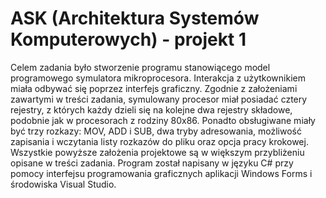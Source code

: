 # ASK (Architektura Systemów Komputerowych) - projekt 1
Celem zadania było stworzenie programu stanowiącego model programowego symulatora mikroprocesora. Interakcja z użytkownikiem miała odbywać się poprzez interfejs graficzny. Zgodnie z założeniami zawartymi w treści zadania, symulowany procesor miał posiadać cztery rejestry, z których każdy dzieli się na kolejne dwa rejestry składowe, podobnie jak w procesorach z rodziny 80x86.
Ponadto obsługiwane miały być trzy rozkazy: MOV, ADD i SUB, dwa tryby adresowania, możliwość zapisania i wczytania listy rozkazów do pliku oraz opcja pracy krokowej. Wszystkie powyższe założenia projektowe są w większym przybliżeniu opisane w treści zadania. Program został napisany w języku C# przy pomocy interfejsu programowania graficznych aplikacji Windows Forms i środowiska Visual Studio.
